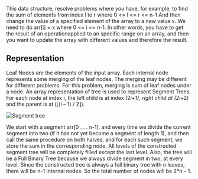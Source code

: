 This data structure, resolve problems where you have, for example, to find the sum of elements from index l to r where 0 <= l <= r <= n-1
And then change the value of a specified element of the array to a new value x. We need to do arr[i] = x where 0 <= i <= n-1.
In other words, you have to get the result of an operationapplied to an specific range on an array, and then you want to update the array with different values and therefore the result.

## Representation

Leaf Nodes are the elements of the input array. 
Each internal node represents some merging of the leaf nodes. The merging may be different for different problems. For this problem, merging is sum of leaf nodes under a node.
An array representation of tree is used to represent Segment Trees. For each node at index i, the left child is at index (2*i+1), right child at (2*i+2) and the parent is at  (⌊(i – 1) / 2⌋).

![Segment tree](https://en.algorithmica.org/hpc/data-structures/img/segtree-path.png)

We start with a segment arr[0 . . . n-1]. and every time we divide the current segment into two (if it has not yet become a segment of length 1), and then call the same procedure on both halves, and for each such segment, we store the sum in the corresponding node. 
All levels of the constructed segment tree will be completely filled except the last level. Also, the tree will be a Full Binary Tree because we always divide segment in two, at every level. Since the constructed tree is always a full binary tree with n leaves, there will be n-1 internal nodes. So the total number of nodes will be 2*n – 1.

